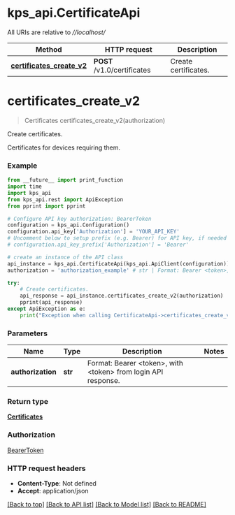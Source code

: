 # kps_api.CertificateApi

All URIs are relative to *//localhost/*

Method | HTTP request | Description
------------- | ------------- | -------------
[**certificates_create_v2**](CertificateApi.md#certificates_create_v2) | **POST** /v1.0/certificates | Create certificates.

# **certificates_create_v2**
> Certificates certificates_create_v2(authorization)

Create certificates.

Certificates for devices requiring them.

### Example
```python
from __future__ import print_function
import time
import kps_api
from kps_api.rest import ApiException
from pprint import pprint

# Configure API key authorization: BearerToken
configuration = kps_api.Configuration()
configuration.api_key['Authorization'] = 'YOUR_API_KEY'
# Uncomment below to setup prefix (e.g. Bearer) for API key, if needed
# configuration.api_key_prefix['Authorization'] = 'Bearer'

# create an instance of the API class
api_instance = kps_api.CertificateApi(kps_api.ApiClient(configuration))
authorization = 'authorization_example' # str | Format: Bearer <token>, with <token> from login API response.

try:
    # Create certificates.
    api_response = api_instance.certificates_create_v2(authorization)
    pprint(api_response)
except ApiException as e:
    print("Exception when calling CertificateApi->certificates_create_v2: %s\n" % e)
```

### Parameters

Name | Type | Description  | Notes
------------- | ------------- | ------------- | -------------
 **authorization** | **str**| Format: Bearer &lt;token&gt;, with &lt;token&gt; from login API response. | 

### Return type

[**Certificates**](Certificates.md)

### Authorization

[BearerToken](../README.md#BearerToken)

### HTTP request headers

 - **Content-Type**: Not defined
 - **Accept**: application/json

[[Back to top]](#) [[Back to API list]](../README.md#documentation-for-api-endpoints) [[Back to Model list]](../README.md#documentation-for-models) [[Back to README]](../README.md)

